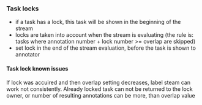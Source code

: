 ### Task locks

 - if a task has a lock, this task will be shown in the beginning of the stream
 - locks are taken into account when the stream is evaluating (the rule is: tasks where annotation number + lock number >= overlap are skipped)
 - set lock in the end of the stream evaluation, before the task is shown to annotator

#### Task lock known issues
If lock was accuired and then overlap setting decreases, label steam can work not consistently. Already locked task can not be returned to the lock owner, or number of resulting annotations can be more, than overlap value
